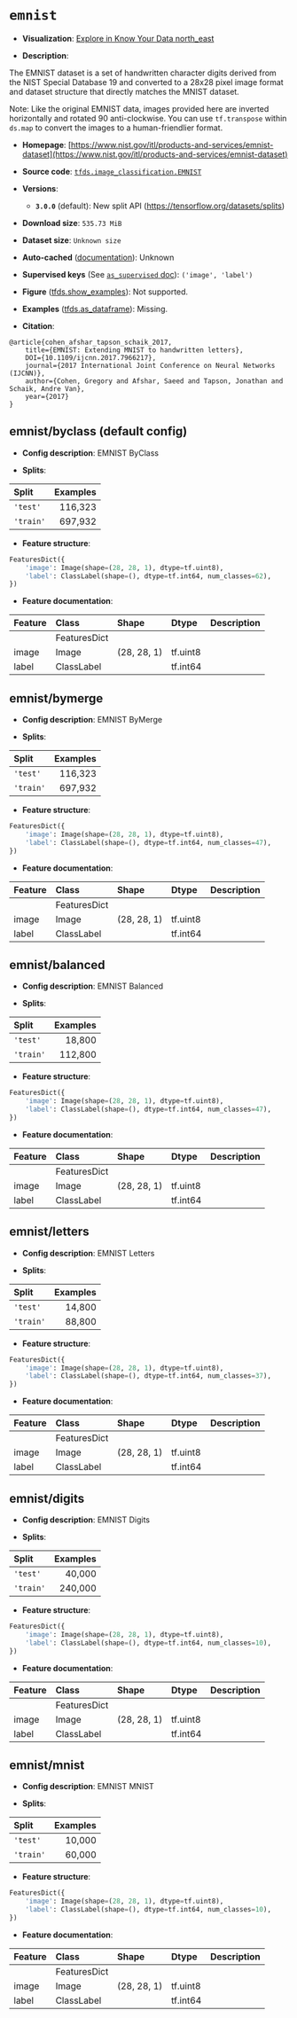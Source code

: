 <div itemscope itemtype="http://schema.org/Dataset">
  <div itemscope itemprop="includedInDataCatalog" itemtype="http://schema.org/DataCatalog">
    <meta itemprop="name" content="TensorFlow Datasets" />
  </div>
  <meta itemprop="name" content="emnist" />
  <meta itemprop="description" content="The EMNIST dataset is a set of handwritten character digits derived from the NIST Special Database 19 and converted to a 28x28 pixel image format and dataset structure that directly matches the MNIST dataset.&#10;&#10;Note: Like the original EMNIST data, images provided here are inverted horizontally and rotated 90 anti-clockwise. You can use `tf.transpose` within `ds.map` to convert the images to a human-friendlier format.&#10;&#10;To use this dataset:&#10;&#10;```python&#10;import tensorflow_datasets as tfds&#10;&#10;ds = tfds.load(&#x27;emnist&#x27;, split=&#x27;train&#x27;)&#10;for ex in ds.take(4):&#10;  print(ex)&#10;```&#10;&#10;See [the guide](https://www.tensorflow.org/datasets/overview) for more&#10;informations on [tensorflow_datasets](https://www.tensorflow.org/datasets).&#10;&#10;" />
  <meta itemprop="url" content="https://www.tensorflow.org/datasets/catalog/emnist" />
  <meta itemprop="sameAs" content="https://www.nist.gov/itl/products-and-services/emnist-dataset" />
  <meta itemprop="citation" content="@article{cohen_afshar_tapson_schaik_2017,&#10;    title={EMNIST: Extending MNIST to handwritten letters},&#10;    DOI={10.1109/ijcnn.2017.7966217},&#10;    journal={2017 International Joint Conference on Neural Networks (IJCNN)},&#10;    author={Cohen, Gregory and Afshar, Saeed and Tapson, Jonathan and Schaik, Andre Van},&#10;    year={2017}&#10;}" />
</div>

# `emnist`


*   **Visualization**:
    <a class="button button-with-icon" href="https://knowyourdata-tfds.withgoogle.com/#tab=STATS&dataset=emnist">
    Explore in Know Your Data
    <span class="material-icons icon-after" aria-hidden="true"> north_east
    </span> </a>

*   **Description**:

The EMNIST dataset is a set of handwritten character digits derived from the
NIST Special Database 19 and converted to a 28x28 pixel image format and dataset
structure that directly matches the MNIST dataset.

Note: Like the original EMNIST data, images provided here are inverted
horizontally and rotated 90 anti-clockwise. You can use `tf.transpose` within
`ds.map` to convert the images to a human-friendlier format.

*   **Homepage**:
    [https://www.nist.gov/itl/products-and-services/emnist-dataset](https://www.nist.gov/itl/products-and-services/emnist-dataset)

*   **Source code**:
    [`tfds.image_classification.EMNIST`](https://github.com/tensorflow/datasets/tree/master/tensorflow_datasets/image_classification/mnist.py)

*   **Versions**:

    *   **`3.0.0`** (default): New split API
        (https://tensorflow.org/datasets/splits)

*   **Download size**: `535.73 MiB`

*   **Dataset size**: `Unknown size`

*   **Auto-cached**
    ([documentation](https://www.tensorflow.org/datasets/performances#auto-caching)):
    Unknown

*   **Supervised keys** (See
    [`as_supervised` doc](https://www.tensorflow.org/datasets/api_docs/python/tfds/load#args)):
    `('image', 'label')`

*   **Figure**
    ([tfds.show_examples](https://www.tensorflow.org/datasets/api_docs/python/tfds/visualization/show_examples)):
    Not supported.

*   **Examples**
    ([tfds.as_dataframe](https://www.tensorflow.org/datasets/api_docs/python/tfds/as_dataframe)):
    Missing.

*   **Citation**:

```
@article{cohen_afshar_tapson_schaik_2017,
    title={EMNIST: Extending MNIST to handwritten letters},
    DOI={10.1109/ijcnn.2017.7966217},
    journal={2017 International Joint Conference on Neural Networks (IJCNN)},
    author={Cohen, Gregory and Afshar, Saeed and Tapson, Jonathan and Schaik, Andre Van},
    year={2017}
}
```


## emnist/byclass (default config)

*   **Config description**: EMNIST ByClass

*   **Splits**:

Split     | Examples
:-------- | -------:
`'test'`  | 116,323
`'train'` | 697,932

*   **Feature structure**:

```python
FeaturesDict({
    'image': Image(shape=(28, 28, 1), dtype=tf.uint8),
    'label': ClassLabel(shape=(), dtype=tf.int64, num_classes=62),
})
```

*   **Feature documentation**:

Feature | Class        | Shape       | Dtype    | Description
:------ | :----------- | :---------- | :------- | :----------
        | FeaturesDict |             |          |
image   | Image        | (28, 28, 1) | tf.uint8 |
label   | ClassLabel   |             | tf.int64 |

## emnist/bymerge

*   **Config description**: EMNIST ByMerge

*   **Splits**:

Split     | Examples
:-------- | -------:
`'test'`  | 116,323
`'train'` | 697,932

*   **Feature structure**:

```python
FeaturesDict({
    'image': Image(shape=(28, 28, 1), dtype=tf.uint8),
    'label': ClassLabel(shape=(), dtype=tf.int64, num_classes=47),
})
```

*   **Feature documentation**:

Feature | Class        | Shape       | Dtype    | Description
:------ | :----------- | :---------- | :------- | :----------
        | FeaturesDict |             |          |
image   | Image        | (28, 28, 1) | tf.uint8 |
label   | ClassLabel   |             | tf.int64 |

## emnist/balanced

*   **Config description**: EMNIST Balanced

*   **Splits**:

Split     | Examples
:-------- | -------:
`'test'`  | 18,800
`'train'` | 112,800

*   **Feature structure**:

```python
FeaturesDict({
    'image': Image(shape=(28, 28, 1), dtype=tf.uint8),
    'label': ClassLabel(shape=(), dtype=tf.int64, num_classes=47),
})
```

*   **Feature documentation**:

Feature | Class        | Shape       | Dtype    | Description
:------ | :----------- | :---------- | :------- | :----------
        | FeaturesDict |             |          |
image   | Image        | (28, 28, 1) | tf.uint8 |
label   | ClassLabel   |             | tf.int64 |

## emnist/letters

*   **Config description**: EMNIST Letters

*   **Splits**:

Split     | Examples
:-------- | -------:
`'test'`  | 14,800
`'train'` | 88,800

*   **Feature structure**:

```python
FeaturesDict({
    'image': Image(shape=(28, 28, 1), dtype=tf.uint8),
    'label': ClassLabel(shape=(), dtype=tf.int64, num_classes=37),
})
```

*   **Feature documentation**:

Feature | Class        | Shape       | Dtype    | Description
:------ | :----------- | :---------- | :------- | :----------
        | FeaturesDict |             |          |
image   | Image        | (28, 28, 1) | tf.uint8 |
label   | ClassLabel   |             | tf.int64 |

## emnist/digits

*   **Config description**: EMNIST Digits

*   **Splits**:

Split     | Examples
:-------- | -------:
`'test'`  | 40,000
`'train'` | 240,000

*   **Feature structure**:

```python
FeaturesDict({
    'image': Image(shape=(28, 28, 1), dtype=tf.uint8),
    'label': ClassLabel(shape=(), dtype=tf.int64, num_classes=10),
})
```

*   **Feature documentation**:

Feature | Class        | Shape       | Dtype    | Description
:------ | :----------- | :---------- | :------- | :----------
        | FeaturesDict |             |          |
image   | Image        | (28, 28, 1) | tf.uint8 |
label   | ClassLabel   |             | tf.int64 |

## emnist/mnist

*   **Config description**: EMNIST MNIST

*   **Splits**:

Split     | Examples
:-------- | -------:
`'test'`  | 10,000
`'train'` | 60,000

*   **Feature structure**:

```python
FeaturesDict({
    'image': Image(shape=(28, 28, 1), dtype=tf.uint8),
    'label': ClassLabel(shape=(), dtype=tf.int64, num_classes=10),
})
```

*   **Feature documentation**:

Feature | Class        | Shape       | Dtype    | Description
:------ | :----------- | :---------- | :------- | :----------
        | FeaturesDict |             |          |
image   | Image        | (28, 28, 1) | tf.uint8 |
label   | ClassLabel   |             | tf.int64 |
